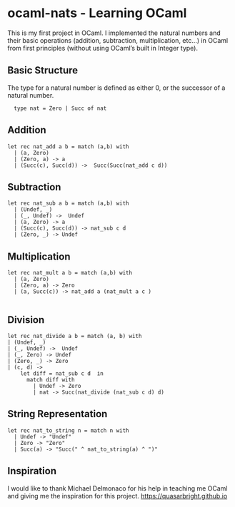 # ocaml-nats - Learning OCaml

  This is my first project in OCaml. I implemented the natural numbers and their basic operations (addition, subtraction, multiplication, etc...) in OCaml from first principles (without using OCaml’s built in Integer type).

## Basic Structure
The type for a natural number is defined as either 0, or the successor of a natural number. 
```
  type nat = Zero | Succ of nat
```

## Addition
```
let rec nat_add a b = match (a,b) with 
  | (a, Zero)
  | (Zero, a) -> a
  | (Succ(c), Succ(d)) ->  Succ(Succ(nat_add c d))
```
## Subtraction
```
let rec nat_sub a b = match (a,b) with
  | (Undef, _)
  | (_, Undef) ->  Undef
  | (a, Zero) -> a
  | (Succ(c), Succ(d)) -> nat_sub c d
  | (Zero, _) -> Undef
```
## Multiplication
```
let rec nat_mult a b = match (a,b) with 
  | (a, Zero)
  | (Zero, a) -> Zero
  | (a, Succ(c)) -> nat_add a (nat_mult a c )
  
```
## Division
```
let rec nat_divide a b = match (a, b) with
| (Undef, _)
| (_, Undef) ->  Undef
| (_, Zero) -> Undef
| (Zero, _) -> Zero
| (c, d) -> 
    let diff = nat_sub c d  in 
      match diff with 
        | Undef -> Zero
        | nat -> Succ(nat_divide (nat_sub c d) d)
```
## String Representation 
```
let rec nat_to_string n = match n with 
  | Undef -> "Undef"
  | Zero -> "Zero"
  | Succ(a) -> "Succ(" ^ nat_to_string(a) ^ ")"
```

## Inspiration
I would like to thank Michael Delmonaco for his help in teaching me OCaml and giving me the inspiration for this project. 
<https://quasarbright.github.io>
